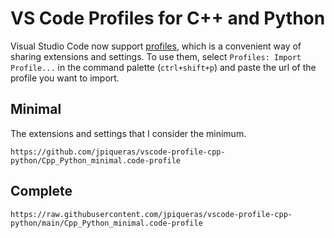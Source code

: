 # VS Code Profiles for C++ and Python
Visual Studio Code now support [profiles](https://code.visualstudio.com/docs/editor/profiles), which is a convenient way of sharing extensions and settings. To use them, select `Profiles: Import Profile...` in the command palette (`ctrl+shift+p`) and paste the url of the profile you want to import.

## Minimal

The extensions and settings that I consider the minimum. 

```
https://github.com/jpiqueras/vscode-profile-cpp-python/Cpp_Python_minimal.code-profile
```

## Complete
```
https://raw.githubusercontent.com/jpiqueras/vscode-profile-cpp-python/main/Cpp_Python_minimal.code-profile
```
